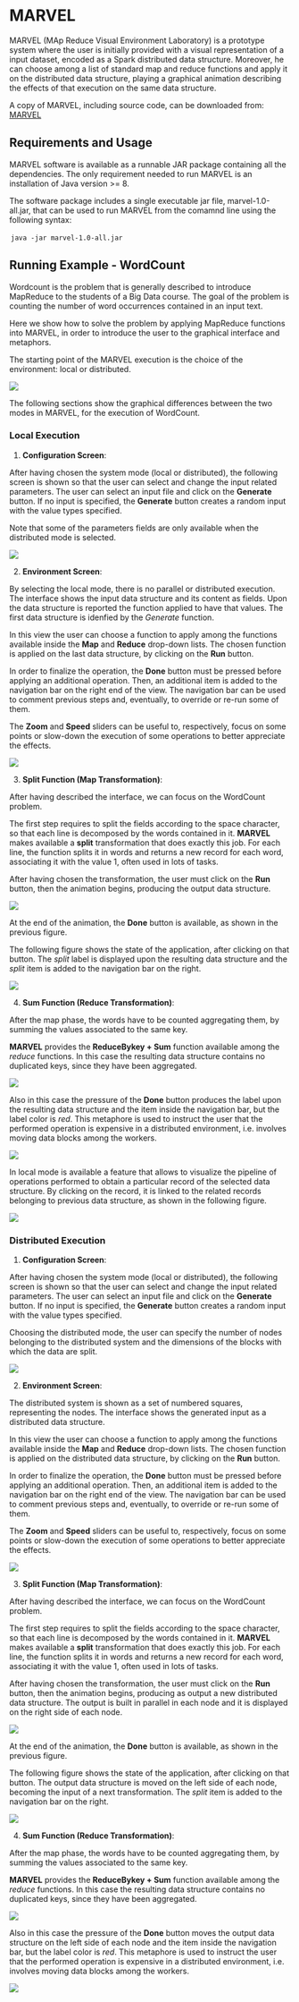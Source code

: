 # MARVEL

MARVEL (MAp Reduce Visual Environment Laboratory) is a prototype system where the user 
is initially provided with a visual representation of a input dataset, encoded as a 
Spark distributed data structure. Moreover, he can choose among a list of standard map and 
reduce functions and apply it on the distributed data structure, playing a graphical animation 
describing the effects of that execution on the same data structure.

A copy of MARVEL, including source code, can be downloaded from: [MARVEL](http://www.statistica.uniroma1.it/users/uferraro/experim/MARVEL/marvel-1.0.zip)

## Requirements and Usage

MARVEL software is available as a runnable JAR package containing all the dependencies. 
The only requirement needed to run MARVEL is an installation of Java version >= 8.

The software package includes a single executable jar file, marvel-1.0-all.jar, that can be used to run MARVEL from the comamnd line using the following syntax:

 `java -jar marvel-1.0-all.jar`

## Running Example - WordCount

Wordcount is the problem that is generally described to introduce MapReduce to the students 
of a Big Data course. The goal of the problem is counting the number of word occurrences 
contained in an input text. 

Here we show how to solve the problem by applying MapReduce functions into MARVEL, in order to 
introduce the user to the graphical interface and metaphors.

The starting point of the MARVEL execution is the choice of the environment: local or distributed.

![](https://drive.google.com/uc?id=1CE7hYcOX1wFHl5ufl4j95R_JA_xQCfgx)

The following sections show the graphical differences between the two modes 
in MARVEL, for the execution of WordCount.

### Local Execution

1. **Configuration Screen**:

After having chosen the system mode (local or distributed), the following screen 
is shown so that the user can select and change the input related parameters. The user
can select an input file and click on the **Generate** button. If no input is specified,
the **Generate** button creates a random input with the value types specified. 

Note that some of the parameters fields are only available when the distributed mode
is selected.

![](https://drive.google.com/uc?id=1LAI96sy6AA7xfrc-qo1FCmrO81MDTkAt)

2. **Environment Screen**:

By selecting the local mode, there is no parallel or distributed execution.
The interface shows the input data structure and its content as fields. Upon the
data structure is reported the function applied to have that values. The first data 
structure is idenfied by the *Generate* function.

In this view the user can choose a function to apply among the functions available 
inside the **Map** and **Reduce** drop-down lists. The chosen function is applied 
on the last data structure, by clicking on the **Run** button.

In order to finalize the operation, the **Done** button must be pressed before 
applying an additional operation. Then, an additional item is added to the navigation
bar on the right end of the view. The navigation bar can be used to comment previous 
steps and, eventually, to override or re-run some of them.

The **Zoom** and **Speed** sliders can be useful to, respectively, focus on some points
or slow-down the execution of some operations to better appreciate the effects.

![](https://drive.google.com/uc?id=1imY3POu-25-Rnggg6rTyglt3Q8UDVpQn)

3. **Split Function (Map Transformation)**:

After having described the interface, we can focus on the WordCount problem.

The first step requires to split the fields according to the space character, so that
each line is decomposed by the words contained in it. **MARVEL** makes available a 
**split** transformation that does exactly this job. For each line, the function 
splits it in words and returns a new record for each word, associating it with the 
value 1, often used in lots of tasks.

After having chosen the transformation, the user must click on the **Run** button, then
the animation begins, producing the output data structure.

![](https://drive.google.com/uc?id=1hFzHBvbkoDwY3GUcvwYJBCPMe2EOO5_o)

At the end of the animation, the **Done** button is available, as shown in the 
previous figure.

The following figure shows the state of the application, after clicking on that button. The *split* label is 
displayed upon the resulting data structure and the *split* item is added to the 
navigation bar on the right.

![](https://drive.google.com/uc?id=160pQGU74tGQwcrPNlKh4Nm1dJ2m1M_qP)

4. **Sum Function (Reduce Transformation)**:

After the map phase, the words have to be counted aggregating them, by summing the
values associated to the same key.

**MARVEL** provides the **ReduceBykey + Sum** function available among the 
*reduce* functions. In this case the resulting data structure contains no duplicated keys,
since they have been aggregated.

![](https://drive.google.com/uc?id=18tZck4xqjtRnm_tMYseJpOOUrGJSRc_U)

Also in this case the pressure of the **Done** button produces the label upon the 
resulting data structure and the item inside the navigation bar, but the label
color is *red*. This metaphore is used to instruct the user that the performed operation
is expensive in a distributed environment, i.e. involves moving data blocks among the
workers.

![](https://drive.google.com/uc?id=1av2e5iAJfoR_PpXPjWj9TQGwb3ZTwKXJ)

In local mode is available a feature that allows to visualize the pipeline of operations
performed to obtain a particular record of the selected data structure. By clicking on 
the record, it is linked to the related records belonging to previous data structure, 
as shown in the following figure.

![](https://drive.google.com/uc?id=10eVGu2h82aPvurzCbFycbgCU_DSdb1tm)

### Distributed Execution

1. **Configuration Screen**:

After having chosen the system mode (local or distributed), the following screen 
is shown so that the user can select and change the input related parameters. The user
can select an input file and click on the **Generate** button. If no input is specified,
the **Generate** button creates a random input with the value types specified. 

Choosing the distributed mode, the user can specify the number of nodes belonging to the distributed system
and the dimensions of the blocks with which the data are split.

![](https://drive.google.com/uc?id=130o9Adt6HGK2xTzQPGCq6X1THZzyKWBT)

2. **Environment Screen**:

The distributed system is shown as a set of numbered squares, representing the nodes.
The interface shows the generated input as a distributed data structure.

In this view the user can choose a function to apply among the functions available 
inside the **Map** and **Reduce** drop-down lists. The chosen function is applied 
on the distributed data structure, by clicking on the **Run** button.

In order to finalize the operation, the **Done** button must be pressed before 
applying an additional operation. Then, an additional item is added to the navigation
bar on the right end of the view. The navigation bar can be used to comment previous 
steps and, eventually, to override or re-run some of them.

The **Zoom** and **Speed** sliders can be useful to, respectively, focus on some points
or slow-down the execution of some operations to better appreciate the effects.

![](https://drive.google.com/uc?id=1KXmR3g_KndnwSGI-GtO4O2DS1aHURyb7)

3. **Split Function (Map Transformation)**:

After having described the interface, we can focus on the WordCount problem.

The first step requires to split the fields according to the space character, so that
each line is decomposed by the words contained in it. **MARVEL** makes available a 
**split** transformation that does exactly this job. For each line, the function 
splits it in words and returns a new record for each word, associating it with the 
value 1, often used in lots of tasks.

After having chosen the transformation, the user must click on the **Run** button, then
the animation begins, producing as output a new distributed data structure. The output is built in parallel
in each node and it is displayed on the right side of each node.

![](https://drive.google.com/uc?id=1TbQ6L9yua_IzcWT09DB8s6Ps4DMwSyu5)

At the end of the animation, the **Done** button is available, as shown in the 
previous figure.

The following figure shows the state of the application, after clicking on that button. 
The output data structure is moved on the left side of each node, becoming the input of a 
next transformation. The *split* item is added to the navigation bar on the right.

![](https://drive.google.com/uc?id=1cFfus2WKdi3Ofgyse1B7o89-vD7z769F)

4. **Sum Function (Reduce Transformation)**:

After the map phase, the words have to be counted aggregating them, by summing the
values associated to the same key.

**MARVEL** provides the **ReduceBykey + Sum** function available among the 
*reduce* functions. In this case the resulting data structure contains no duplicated keys,
since they have been aggregated.

![](https://drive.google.com/uc?id=1FRzHYkWFppFVVLajkAxTO7xtaCpr3Rd2)

Also in this case the pressure of the **Done** button moves the output data structure 
on the left side of each node and the item inside the navigation bar, but the label
color is *red*. This metaphore is used to instruct the user that the performed operation
is expensive in a distributed environment, i.e. involves moving data blocks among the
workers.

![](https://drive.google.com/uc?id=123tQ92KZDv-ciWcBwvkxouCAfIPXXLc5)
